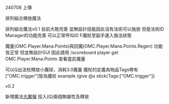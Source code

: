 240708 上傳

排列組合釋放魔法

排列組合魔法v0.1
目前大致完善
並無設計技能因此沒有法術可以施放
但是法術ID Manager的功能完善
可以正常呼叫ID
F魔杖至副手進入施法狀態

魔量(OMC.Player.Mana.Points)與回魔(OMC.Player.Mana.Points.Regen)
功能皆正常
但並無設計GUI
因此請用
/scoreboard player get OMC.Player.Mana.Points
查看當前魔量

可以Q出法杖釋放小魔球，消耗3.0魔量
魔杖的定義為物品Tags帶有["OMC.trigger"]皆為魔杖
example
/give @s stick{Tags:["OMC.trigger"]}


v0.2

新增魔法[大魔彈](ID:11)
投入(Q)兩個無屬性及釋放
